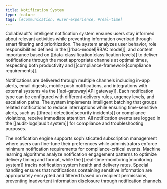 ```yaml
---
title: Notification System
type: feature
tags: [#communication, #user-experience, #real-time]
---
```


CollabVault's intelligent notification system ensures users stay informed about relevant activities while preventing information overload through smart filtering and prioritization. The system analyzes user behavior, role responsibilities defined in the [[rbac-model|RBAC model]], and content importance based on [[data-classification|classification levels]] to deliver notifications through the most appropriate channels at optimal times, respecting both productivity and [[compliance-framework|compliance requirements]].

Notifications are delivered through multiple channels including in-app alerts, email digests, mobile push notifications, and integrations with external systems via the [[api-gateway|API gateway]]. Each notification type can be configured with different delivery rules, urgency levels, and escalation paths. The system implements intelligent batching that groups related notifications to reduce interruptions while ensuring time-sensitive alerts, such as [[threat-detection|security incidents]] or compliance violations, receive immediate attention. All notification events are logged in the [[audit-logs|audit system]] for compliance and troubleshooting purposes.

The notification engine supports sophisticated subscription management where users can fine-tune their preferences while administrators enforce minimum notification requirements for compliance-critical events. Machine learning algorithms analyze notification engagement patterns to optimize delivery timing and format, while the [[real-time-monitoring|monitoring system]] tracks notification system health and delivery rates. Special handling ensures that notifications containing sensitive information are appropriately encrypted and filtered based on recipient permissions, preventing inadvertent information disclosure through notification channels.